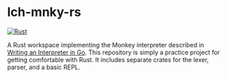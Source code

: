 # lch-mnky-rs

[![Rust](https://github.com/pharspher/lch-mnky-rs/actions/workflows/rust.yml/badge.svg)](https://github.com/pharspher/lch-mnky-rs/actions/workflows/rust.yml)

A Rust workspace implementing the Monkey interpreter described in [Writing an Interpreter in Go](https://interpreterbook.com/). This repository is simply a practice project for getting comfortable with Rust. It includes separate crates for the lexer, parser, and a basic REPL.

